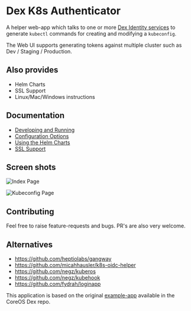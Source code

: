 # Dex K8s Authenticator

A helper web-app which talks to one or more [Dex Identity services](https://github.com/coreos/dex) to generate
`kubectl` commands for creating and modifying a `kubeconfig`.

The Web UI supports generating tokens against multiple cluster such as Dev / Staging / Production. 


## Also provides
* Helm Charts
* SSL Support
* Linux/Mac/Windows instructions

## Documentation

- [Developing and Running](docs/develop.md)
- [Configuration Options](docs/config.md)
- [Using the Helm Charts](docs/helm.md)
- [SSL Support](docs/ssl.md)

## Screen shots

![Index Page](examples/index-page.png)

![Kubeconfig Page](examples/kubeconfig-page.png)


## Contributing

Feel free to raise feature-requests and bugs. PR's are also very welcome.

## Alternatives

- https://github.com/heptiolabs/gangway
- https://github.com/micahhausler/k8s-oidc-helper
- https://github.com/negz/kuberos
- https://github.com/negz/kubehook
- https://github.com/fydrah/loginapp

This application is based on the original [example-app](https://github.com/coreos/dex/tree/master/cmd/example-app
) available in the CoreOS Dex repo.